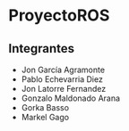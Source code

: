 # ProyectoROS

## Integrantes

- Jon García Agramonte
- Pablo Echevarria Diez
- Jon Latorre Fernandez
- Gonzalo Maldonado Arana
- Gorka Basso 
- Markel Gago